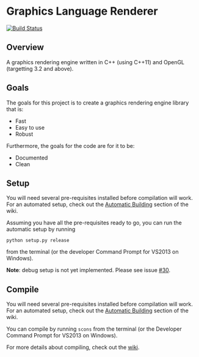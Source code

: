 Graphics Language Renderer
==========================

[![Build Status](https://travis-ci.org/jarrettchisholm/glr.png)](https://travis-ci.org/jarrettchisholm/glr)

Overview
--------
A graphics rendering engine written in C++ (using C++11) and OpenGL (targetting 3.2 and above).

Goals
-----
The goals for this project is to create a graphics rendering engine library that is:
- Fast
- Easy to use
- Robust

Furthermore, the goals for the code are for it to be:
- Documented
- Clean

Setup
-----
You will need several pre-requisites installed before compilation will work.  For an automated setup, check out
the [Automatic Building](https://github.com/jarrettchisholm/glr/wiki/Automatic-Building) section of the wiki.

Assuming you have all the pre-requisites ready to go, you can run the automatic setup by running

    python setup.py release

from the terminal (or the developer Command Prompt for VS2013 on Windows).

**Note**: debug setup is not yet implemented.  Please see issue [#30](https://github.com/jarrettchisholm/glr/issues/30).

Compile
-------
You will need several pre-requisites installed before compilation will work.  For an automated setup, check out
the [Automatic Building](https://github.com/jarrettchisholm/glr/wiki/Automatic-Building) section of the wiki.

You can compile by running `scons` from the terminal (or the Developer Command Prompt for VS2013 on Windows).

For more details about compiling, check out the [wiki](https://github.com/jarrettchisholm/glr/wiki).
